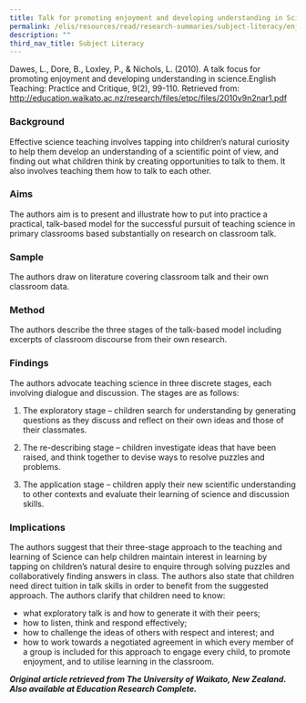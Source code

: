 ```yaml
---
title: Talk for promoting enjoyment and developing understanding in Science
permalink: /elis/resources/read/research-summaries/subject-literacy/enjoyment-and-understanding-in-science/
description: ""
third_nav_title: Subject Literacy
---
```

Dawes, L., Dore, B., Loxley, P., & Nichols, L. (2010). A talk focus for promoting enjoyment and developing understanding in science.English Teaching: Practice and Critique, 9(2), 99-110. Retrieved from: http://education.waikato.ac.nz/research/files/etpc/files/2010v9n2nar1.pdf

### Background

Effective science teaching involves tapping into children’s natural curiosity to help them develop an understanding of a scientific point of view, and finding out what children think by creating opportunities to talk to them. It also involves teaching them how to talk to each other.

### Aims

The authors aim is to present and illustrate how to put into practice a practical, talk-based model for the successful pursuit of teaching science in primary classrooms based substantially on research on classroom talk.

### Sample

The authors draw on literature covering classroom talk and their own classroom data.

### Method

The authors describe the three stages of the talk-based model including excerpts of classroom discourse from their own research.

### Findings

The authors advocate teaching science in three discrete stages, each involving dialogue and discussion. The stages are as follows:

1. The exploratory stage – children search for understanding by generating questions as they discuss and reflect on their own ideas and those of their classmates.

2. The re-describing stage – children investigate ideas that have been raised, and think together to devise ways to resolve puzzles and problems.

3. The application stage – children apply their new scientific understanding to other contexts and evaluate their learning of science and discussion skills.

### Implications

The authors suggest that their three-stage approach to the teaching and learning of Science can help children maintain interest in learning by tapping on children’s natural desire to enquire through solving puzzles and collaboratively finding answers in class. The authors also state that children need direct tuition in talk skills in order to benefit from the suggested approach. The authors clarify that children need to know:

*   what exploratory talk is and how to generate it with their peers;
*   how to listen, think and respond effectively;
*   how to challenge the ideas of others with respect and interest; and
*   how to work towards a negotiated agreement in which every member of a group is included for this approach to engage every child, to promote enjoyment, and to utilise learning in the classroom.


_**Original article retrieved from The University of Waikato, New Zealand. Also available at Education Research Complete.**_  

